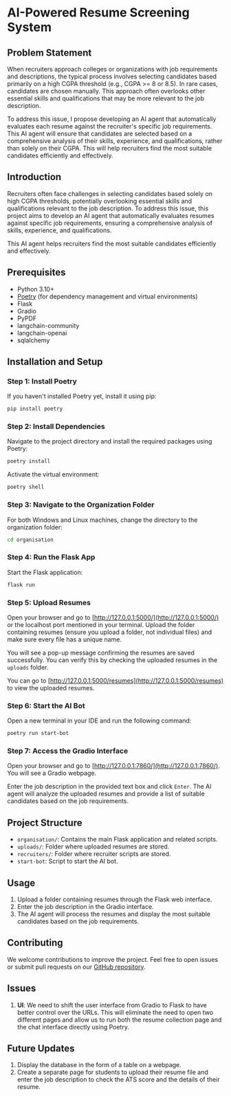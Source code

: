 # AI-Powered Resume Screening System

## Problem Statement

When recruiters approach colleges or organizations with job requirements and descriptions, the typical process involves selecting candidates based primarily on a high CGPA threshold (e.g., CGPA >= 8 or 8.5). In rare cases, candidates are chosen manually. This approach often overlooks other essential skills and qualifications that may be more relevant to the job description.

To address this issue, I propose developing an AI agent that automatically evaluates each resume against the recruiter's specific job requirements. This AI agent will ensure that candidates are selected based on a comprehensive analysis of their skills, experience, and qualifications, rather than solely on their CGPA. This will help recruiters find the most suitable candidates efficiently and effectively.

## Introduction

Recruiters often face challenges in selecting candidates based solely on high CGPA thresholds, potentially overlooking essential skills and qualifications relevant to the job description. To address this issue, this project aims to develop an AI agent that automatically evaluates resumes against specific job requirements, ensuring a comprehensive analysis of skills, experience, and qualifications.

This AI agent helps recruiters find the most suitable candidates efficiently and effectively.

## Prerequisites

- Python 3.10+
- [Poetry](https://python-poetry.org/) (for dependency management and virtual environments)
- Flask
- Gradio
- PyPDF
- langchain-community
- langchain-openai
- sqlalchemy

## Installation and Setup

### Step 1: Install Poetry

If you haven't installed Poetry yet, install it using pip:

```sh
pip install poetry
```

### Step 2: Install Dependencies

Navigate to the project directory and install the required packages using Poetry:

```sh
poetry install
```

Activate the virtual environment:

```sh
poetry shell
```

### Step 3: Navigate to the Organization Folder

For both Windows and Linux machines, change the directory to the organization folder:

```sh
cd organisation
```

### Step 4: Run the Flask App

Start the Flask application:

```sh
flask run
```

### Step 5: Upload Resumes

Open your browser and go to [http://127.0.0.1:5000/](http://127.0.0.1:5000/) or the localhost port mentioned in your terminal. Upload the folder containing resumes (ensure you upload a folder, not individual files) and make sure every file has a unique name.

You will see a pop-up message confirming the resumes are saved successfully. You can verify this by checking the uploaded resumes in the `uploads` folder.

You can go to [http://127.0.0.1:5000/resumes](http://127.0.0.1:5000/resumes) to view the uploaded resumes.

### Step 6: Start the AI Bot

Open a new terminal in your IDE and run the following command:

```sh
poetry run start-bot
```

### Step 7: Access the Gradio Interface

Open your browser and go to [http://127.0.0.1:7860/](http://127.0.0.1:7860/). You will see a Gradio webpage.

Enter the job description in the provided text box and click `Enter`. The AI agent will analyze the uploaded resumes and provide a list of suitable candidates based on the job requirements.

## Project Structure

- `organisation/`: Contains the main Flask application and related scripts.
- `uploads/`: Folder where uploaded resumes are stored.
- `recruiters/`: Folder where recruiter scripts are stored.
- `start-bot`: Script to start the AI bot.

## Usage

1. Upload a folder containing resumes through the Flask web interface.
2. Enter the job description in the Gradio interface.
3. The AI agent will process the resumes and display the most suitable candidates based on the job requirements.

## Contributing

We welcome contributions to improve the project. Feel free to open issues or submit pull requests on our [GitHub repository](https://github.com/TheM1N9/ResumeDB).

## Issues

1. **UI**: We need to shift the user interface from Gradio to Flask to have better control over the URLs. This will eliminate the need to open two different pages and allow us to run both the resume collection page and the chat interface directly using Poetry.

## Future Updates

1. Display the database in the form of a table on a webpage.
2. Create a separate page for students to upload their resume file and enter the job description to check the ATS score and the details of their resume.
```
